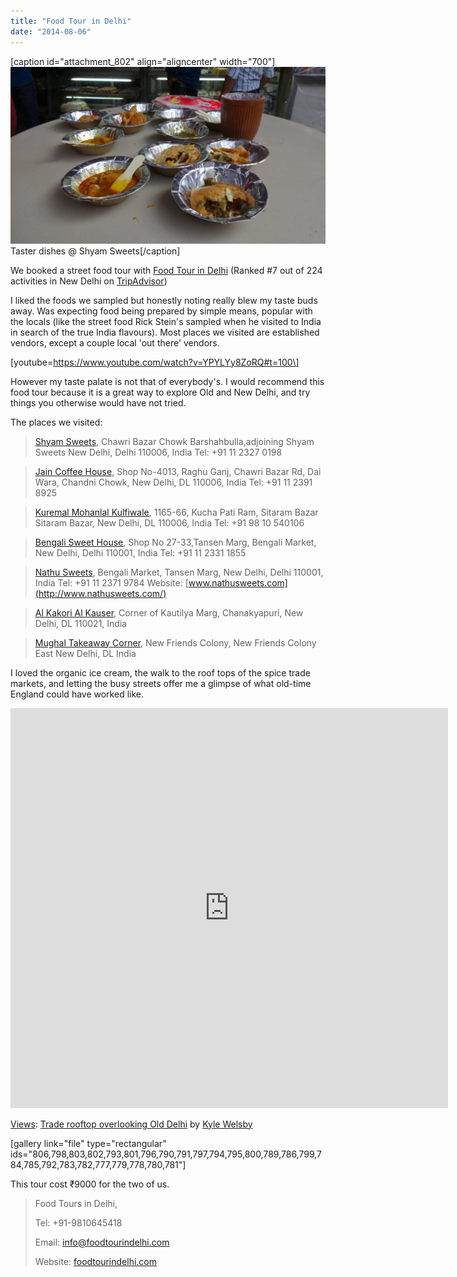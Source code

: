 ```yaml
---
title: "Food Tour in Delhi"
date: "2014-08-06"
---
```


\[caption id="attachment\_802" align="aligncenter" width="700"\]![Taster dishes @ Shyam Sweets](images/DSC00559-1024x575.jpg) Taster dishes @ Shyam Sweets\[/caption\]

We booked a street food tour with [Food Tour in Delhi](http://www.tripadvisor.in/Attraction_Review-g304551-d3879008-Reviews-Indian_Food_Tours_in_Delhi-New_Delhi_National_Capital_Territory_of_Delhi.html "Food Tour in Delhi on TripAdvisor") (Ranked #7 out of 224 activities in New Delhi on [TripAdvisor](http://www.tripadvisor.in/Attraction_Review-g304551-d3879008-Reviews-Indian_Food_Tours_in_Delhi-New_Delhi_National_Capital_Territory_of_Delhi.html))

I liked the foods we sampled but honestly noting really blew my taste buds away. Was expecting food being prepared by simple means, popular with the locals (like the street food Rick Stein's sampled when he visited to India in search of the true India flavours). Most places we visited are established vendors, except a couple local 'out there' vendors.

\[youtube=https://www.youtube.com/watch?v=YPYLYy8ZoRQ#t=100\]

However my taste palate is not that of everybody's. I would recommend this food tour because it is a great way to explore Old and New Delhi, and try things you otherwise would have not tried.

The places we visited:

> [Shyam Sweets](https://plus.google.com/110154827732134993192/about), Chawri Bazar Chowk Barshahbulla,adjoining Shyam Sweets New Delhi, Delhi 110006, India Tel: +91 11 2327 0198

> [Jain Coffee House](https://plus.google.com/104029590771574657071/about), Shop No-4013, Raghu Ganj, Chawri Bazar Rd, Dai Wara, Chandni Chowk, New Delhi, DL 110006, India Tel: +91 11 2391 8925

> [Kuremal Mohanlal Kulfiwale](https://plus.google.com/111136267999641846355/about), 1165-66, Kucha Pati Ram, Sitaram Bazar Sitaram Bazar, New Delhi, DL 110006, India Tel: +91 98 10 540106

> [Bengali Sweet House](https://plus.google.com/112780385948179376103/about), Shop No 27-33,Tansen Marg, Bengali Market, New Delhi, Delhi 110001, India Tel: +91 11 2331 1855

> [Nathu Sweets](https://plus.google.com/108983247764486450765/about), Bengali Market, Tansen Marg, New Delhi, Delhi 110001, India Tel: +91 11 2371 9784 Website: [www.nathusweets.com](http://www.nathusweets.com/)

> [Al Kakori Al Kauser](https://plus.google.com/109723913251922715451/about), Corner of Kautilya Marg, Chanakyapuri, New Delhi, DL 110021, India

> [Mughal Takeaway Corner](https://plus.google.com/109426676803154334318/about), New Friends Colony, New Friends Colony East New Delhi, DL India‎

I loved the organic ice cream, the walk to the roof tops of the spice trade markets, and letting the busy streets offer me a glimpse of what old-time England could have worked like.

<iframe src="https://maps.google.com/maps?layer=c&amp;panoid=bK55UuSBsssAAAQfCUYn1A&amp;ie=UTF8&amp;source=embed&amp;output=svembed&amp;cbp=13%2C117.23320000000001%2C%2C0%2C0" width="700" height="640" frameborder="0" marginwidth="0" marginheight="0" scrolling="no"></iframe>

[Views](https://www.google.com/maps/views/): [Trade rooftop overlooking Old Delhi](https://www.google.com/maps/views/view/103958417703949399427/gphoto/6048016995252378594) by [Kyle Welsby](https://www.google.com/maps/views/profile/103958417703949399427)

\[gallery link="file" type="rectangular" ids="806,798,803,802,793,801,796,790,791,797,794,795,800,789,786,799,784,785,792,783,782,777,779,778,780,781"\]

This tour cost ₹9000 for the two of us.

> Food Tours in Delhi,
> 
> Tel: +91-9810645418
> 
> Email: [info@foodtourindelhi.com](mailto:info@foodtourindelhi.com)
> 
> Website: [foodtourindelhi.com](http://foodtourindelhi.com/)
